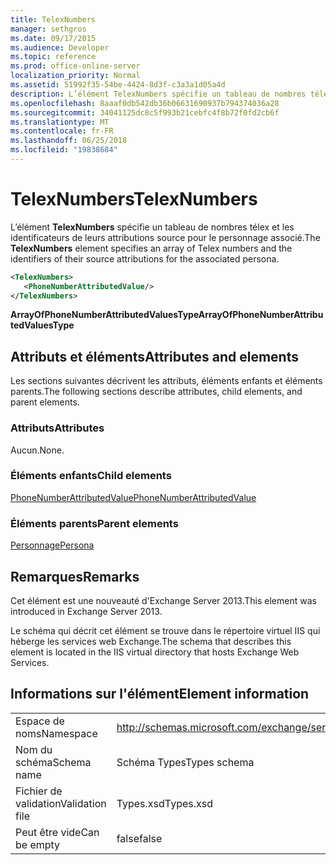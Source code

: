 ```yaml
---
title: TelexNumbers
manager: sethgros
ms.date: 09/17/2015
ms.audience: Developer
ms.topic: reference
ms.prod: office-online-server
localization_priority: Normal
ms.assetid: 51992f35-54be-4424-8d3f-c3a3a1d05a4d
description: L’élément TelexNumbers spécifie un tableau de nombres télex et les identificateurs de leurs attributions source pour le personnage associé.
ms.openlocfilehash: 8aaaf0db542db36b06631690937b794374036a28
ms.sourcegitcommit: 34041125dc8c5f993b21cebfc4f8b72f0fd2cb6f
ms.translationtype: MT
ms.contentlocale: fr-FR
ms.lasthandoff: 06/25/2018
ms.locfileid: "19838684"
---
```

# <a name="telexnumbers"></a><span data-ttu-id="3dd42-103">TelexNumbers</span><span class="sxs-lookup"><span data-stu-id="3dd42-103">TelexNumbers</span></span>

<span data-ttu-id="3dd42-104">L’élément **TelexNumbers** spécifie un tableau de nombres télex et les identificateurs de leurs attributions source pour le personnage associé.</span><span class="sxs-lookup"><span data-stu-id="3dd42-104">The **TelexNumbers** element specifies an array of Telex numbers and the identifiers of their source attributions for the associated persona.</span></span> 
  
```XML
<TelexNumbers>
   <PhoneNumberAttributedValue/>
</TelexNumbers>
```

 <span data-ttu-id="3dd42-105">**ArrayOfPhoneNumberAttributedValuesType**</span><span class="sxs-lookup"><span data-stu-id="3dd42-105">**ArrayOfPhoneNumberAttributedValuesType**</span></span>
## <a name="attributes-and-elements"></a><span data-ttu-id="3dd42-106">Attributs et éléments</span><span class="sxs-lookup"><span data-stu-id="3dd42-106">Attributes and elements</span></span>

<span data-ttu-id="3dd42-107">Les sections suivantes décrivent les attributs, éléments enfants et éléments parents.</span><span class="sxs-lookup"><span data-stu-id="3dd42-107">The following sections describe attributes, child elements, and parent elements.</span></span>
  
### <a name="attributes"></a><span data-ttu-id="3dd42-108">Attributs</span><span class="sxs-lookup"><span data-stu-id="3dd42-108">Attributes</span></span>

<span data-ttu-id="3dd42-109">Aucun.</span><span class="sxs-lookup"><span data-stu-id="3dd42-109">None.</span></span>
  
### <a name="child-elements"></a><span data-ttu-id="3dd42-110">Éléments enfants</span><span class="sxs-lookup"><span data-stu-id="3dd42-110">Child elements</span></span>

[<span data-ttu-id="3dd42-111">PhoneNumberAttributedValue</span><span class="sxs-lookup"><span data-stu-id="3dd42-111">PhoneNumberAttributedValue</span></span>](phonenumberattributedvalue.md)
  
### <a name="parent-elements"></a><span data-ttu-id="3dd42-112">Éléments parents</span><span class="sxs-lookup"><span data-stu-id="3dd42-112">Parent elements</span></span>

[<span data-ttu-id="3dd42-113">Personnage</span><span class="sxs-lookup"><span data-stu-id="3dd42-113">Persona</span></span>](persona.md)
  
## <a name="remarks"></a><span data-ttu-id="3dd42-114">Remarques</span><span class="sxs-lookup"><span data-stu-id="3dd42-114">Remarks</span></span>

<span data-ttu-id="3dd42-115">Cet élément est une nouveauté d'Exchange Server 2013.</span><span class="sxs-lookup"><span data-stu-id="3dd42-115">This element was introduced in Exchange Server 2013.</span></span>
  
<span data-ttu-id="3dd42-116">Le schéma qui décrit cet élément se trouve dans le répertoire virtuel IIS qui héberge les services web Exchange.</span><span class="sxs-lookup"><span data-stu-id="3dd42-116">The schema that describes this element is located in the IIS virtual directory that hosts Exchange Web Services.</span></span>
  
## <a name="element-information"></a><span data-ttu-id="3dd42-117">Informations sur l'élément</span><span class="sxs-lookup"><span data-stu-id="3dd42-117">Element information</span></span>

|||
|:-----|:-----|
|<span data-ttu-id="3dd42-118">Espace de noms</span><span class="sxs-lookup"><span data-stu-id="3dd42-118">Namespace</span></span>  <br/> |http://schemas.microsoft.com/exchange/services/2006/types  <br/> |
|<span data-ttu-id="3dd42-119">Nom du schéma</span><span class="sxs-lookup"><span data-stu-id="3dd42-119">Schema name</span></span>  <br/> |<span data-ttu-id="3dd42-120">Schéma Types</span><span class="sxs-lookup"><span data-stu-id="3dd42-120">Types schema</span></span>  <br/> |
|<span data-ttu-id="3dd42-121">Fichier de validation</span><span class="sxs-lookup"><span data-stu-id="3dd42-121">Validation file</span></span>  <br/> |<span data-ttu-id="3dd42-122">Types.xsd</span><span class="sxs-lookup"><span data-stu-id="3dd42-122">Types.xsd</span></span>  <br/> |
|<span data-ttu-id="3dd42-123">Peut être vide</span><span class="sxs-lookup"><span data-stu-id="3dd42-123">Can be empty</span></span>  <br/> |<span data-ttu-id="3dd42-124">false</span><span class="sxs-lookup"><span data-stu-id="3dd42-124">false</span></span>  <br/> |
   

